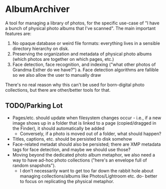#  AlbumArchiver

A tool for managing a library of photos, for the specific use-case of "I have a bunch of physical photo albums that I've scanned". The main important features are:

1. No opaque database or weird file formats: everything lives in a sensible directory hierarchy on disk.
2. Preserving the organization and metadata of physical photo albums (which photos are together on which pages, etc.)
3. Face detection, face recognition, and indexing ("what other photos of Grandma Esther do we have?")
    a. Face detection algorithms are fallible so we also allow the user to manually draw

There's no real reason why this can't be used for born-digital photo collections, but there are other/better tools for that.  


## TODO/Parking Lot

- Pages/etc. should update when filesystem changes occur - i.e., if a new image shows up in a folder that is linked to a page (copied/dragged in the Finder), it should automatically be added
    - Conversely, if a photo is moved out of a folder, what should happen?
- Titles, captions, etc. should be persisted to disk somehow
- Face-related metadat should also be persisted; there are XMP metadata tags for face detection, and maybe we should use those?
- Moving beyond the dedicated photo album metaphor, we also need a way to have ad-hoc photo collections ("here's an envelope full of random snapshots").
    - I don't necessarily want to get too far down the rabbit hole about managing collections/albums like Photos/Lightroom etc. do- better to focus on replicating the physical metaphor.
